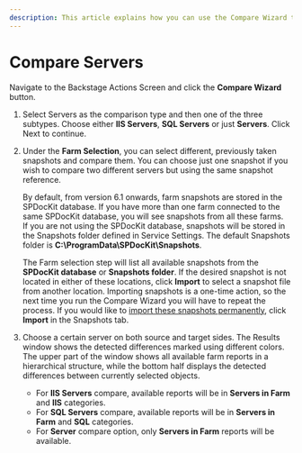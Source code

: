 ```yaml
---
description: This article explains how you can use the Compare Wizard to compare different servers, including IIS and SQL servers.
---
```


# Compare Servers

Navigate to the Backstage Actions Screen and click the **Compare Wizard** button.

1. Select Servers as the comparison type and then one of the three subtypes. Choose either **IIS Servers**, **SQL Servers** or just **Servers**. Click Next to continue. 
2. Under the **Farm Selection**, you can select different, previously taken snapshots and compare them. You can choose just one snapshot if you wish to compare two different servers but using the same snapshot reference.

   By default, from version 6.1 onwards, farm snapshots are stored in the SPDocKit database. If you have more than one farm connected to the same SPDocKit database, you will see snapshots from all these farms.  
   If you are not using the SPDocKit database, snapshots will be stored in the Snapshots folder defined in Service Settings. The default Snapshots folder is **C:\ProgramData\SPDocKit\Snapshots**.

   The Farm selection step will list all available snapshots from the **SPDocKit database** or **Snapshots folder**. If the desired snapshot is not located in either of these locations, click **Import** to select a snapshot file from another location. Importing snapshots is a one-time action, so the next time you run the Compare Wizard you will have to repeat the process. If you would like to [import these snapshots permanently](../create-sharepoint-farm-snapshots/snapshots-screen.md), click **Import** in the Snapshots tab.

3. Choose a certain server on both source and target sides. The Results window shows the detected differences marked using different colors. The upper part of the window shows all available farm reports in a hierarchical structure, while the bottom half displays the detected differences between currently selected objects.
   * For **IIS Servers** compare, available reports will be in **Servers in Farm** and **IIS** categories.  
   * For **SQL Servers** compare, available reports will be in **Servers in Farm** and **SQL** categories.  
   * For **Server** compare option, only **Servers in Farm** reports will be available. 

